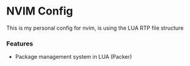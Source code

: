 # NVIM Config

This is my personal config for nvim, is using the LUA RTP file structure

### Features

- Package management system in LUA (Packer)

